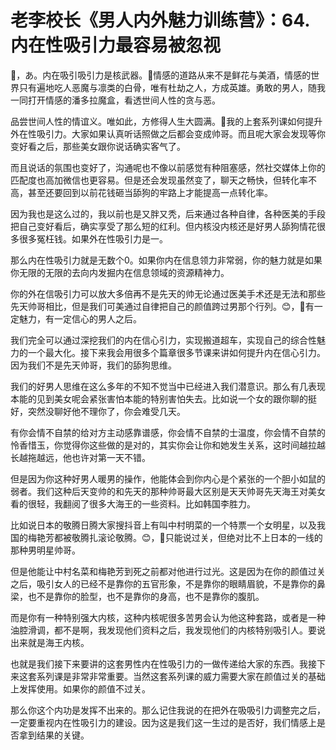 # 老李校长《男人内外魅力训练营》：64.内在性吸引力最容易被忽视

🎼，あ。内在吸引吸引力是核武器。🎼情感的道路从来不是鲜花与美酒，情感的世界只有遍地吃人恶魔与凛类的白骨，唯有杜劫之人，方成英雄。勇敢的男人，随我一同打开情感的潘多拉魔盒，看透世间人性的贪与恶。

品尝世间人性的情谊义。唯如此，方修得人生大圆满。🎼我的上套系列课如何提升外在性吸引力。大家如果认真听话照做之后都会变成帅哥。而且呢大家会发现等你变好看之后，那些美女跟你说话确实客气了。

而且说话的氛围也变好了，沟通呢也不像以前感觉有种阻塞感，然社交媒体上你的匹配度也高加微信也更容易。但是还会发现虽然变了，聊天之畅快，但转化率不高，甚至还要回到以前花钱砸当舔狗的牢路上才能提高一点转化率。

因为我也是这么过的，我以前也是又胖又秃，后来通过各种自律，各种医美的手段把自己变好看后，确实享受了那么短的红利。但内核没内核还是好男人舔狗情花很多很多冤枉钱。如果外在性吸引力是一。

那么内在性吸引力就是无数个0。如果你内在信息领力非常弱，你的魅力就是如果你无限的无限的去向内发掘内在信息领域的资源精神力。

你的外在信吸引力可以放大多倍再不是先天的帅无论通过医美手术还是无法和那些先天帅哥相比，但是我们可美通过自律把自己的颜值跨过男那个行列。😊，🎼有一定魅力，有一定信心的男人之后。

我们完全可以通过深挖我们的内在信心引力，实现搬道超车，实现自己的综合性魅力的一个最大化。接下来我会用很多个篇章很多节课来讲如何提升内在信心引力。因为我们不是先天帅哥，我们的舔狗思维。

我们的好男人思维在这么多年的不知不觉当中已经进入我们潜意识。那么有几表现本能的见到美女呢会紧张害怕本能的特别害怕失去。比如说一个女的跟你聊的挺好，突然没聊好他不理你了，你会难受几天。

有你会情不自禁的给对方主动感靠谱感，你会情不自禁的士温度，你会情不自禁的怜香惜玉，你觉得你这些做的是对的，其实你会让你和她发生关系，这时间越拉越长越拖越远，他也许对第一天不错。

但是因为你这种好男人暖男的操作，他能体会到你内心是个紧张的一个胆小如鼠的弱者。我们这种后天变帅的和先天的那种帅哥最大区别是天天帅哥先天海王对美女看的很轻，我翻阅了很多大海王的一些资料。比如韩国李胜力。

比如说日本的敬腾日腾大家搜抖音上有叫中村明菜的一个特票一个女明星，以及我国的梅艳芳都被敬腾扎滚论敬腾。😊，🎼只能说过关，但绝对比不上日本的一线的那种男明星帅哥。

但是他能让中村名菜和梅艳芳到死之前都对他进行过光。这是因为在你的颜值过关之后，吸引女人的已经不是靠你的五官形象，不是靠你的眼睛眉貌，不是靠你的鼻梁，也不是靠你的脸型，也不是靠你的身高，也不是靠你的腹肌。

而是你有一种特别强大内核，这种内核呢很多苦男会认为他这种套路，或者是一种油腔滑调，都不是啊，我发现他们资料之后，我发现他们的内核特别吸引人。要说出来就是海王内核。

也就是我们接下来要讲的这套男性内在性吸引力的一做传递给大家的东西。我接下来这套系列课是非常非常重要。当然这套系列课的威力需要大家在颜值过关的基础上发挥使用。如果你的颜值不过关。

那么你这个内功是发挥不出来的。那么记住我说的在把外在吸吸引力调整完之后，一定要重视内在性吸引力的建设。因为这是我们这一生过的是否好，我们情感上是否拿到结果的关键。

